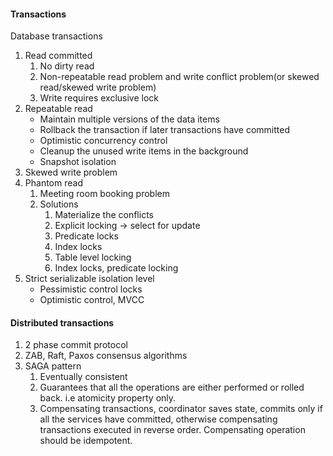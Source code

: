 #### Transactions
Database transactions
1. Read committed 
   1. No dirty read
   2. Non-repeatable read problem and write conflict problem(or skewed read/skewed write problem)
   3. Write requires exclusive lock
2. Repeatable read
   - Maintain multiple versions of the data items
   - Rollback the transaction if later transactions have committed
   - Optimistic concurrency control
   - Cleanup the unused write items in the background
   - Snapshot isolation
3. Skewed write problem
4. Phantom read
   1. Meeting room booking problem 
   2. Solutions
      1. Materialize the conflicts
      2. Explicit locking → select for update
      3. Predicate locks
      4. Index locks
      5. Table level locking
      6. Index locks, predicate locking
5. Strict serializable isolation level
   - Pessimistic control locks
   - Optimistic control, MVCC

#### Distributed transactions
1. 2 phase commit protocol
2. ZAB, Raft, Paxos consensus algorithms
3. SAGA pattern
   1. Eventually consistent
   2. Guarantees that all the operations are either performed or rolled back. i.e atomicity property only.
   3. Compensating transactions, coordinator saves state, commits only if all the services have committed, otherwise compensating transactions executed in reverse order. Compensating operation should be idempotent.
